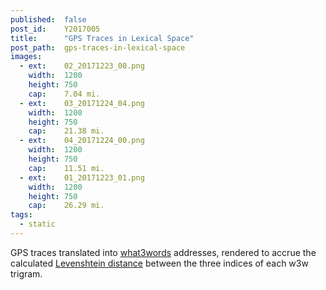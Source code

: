 ```yaml
---
published:  false
post_id:    Y2017005
title:      "GPS Traces in Lexical Space"
post_path:  gps-traces-in-lexical-space
images:
  - ext:    02_20171223_00.png
    width:  1200
    height: 750
    cap:    7.04 mi.
  - ext:    03_20171224_04.png
    width:  1200
    height: 750
    cap:    21.38 mi.
  - ext:    04_20171224_00.png
    width:  1200
    height: 750
    cap:    11.51 mi.
  - ext:    01_20171223_01.png
    width:  1200
    height: 750
    cap:    26.29 mi.
tags:
  - static
---
```

GPS traces translated into [what3words](https://what3words.com/) addresses, rendered to accrue the calculated [Levenshtein distance](https://en.wikipedia.org/wiki/Levenshtein_distance) between the three indices of each w3w trigram.